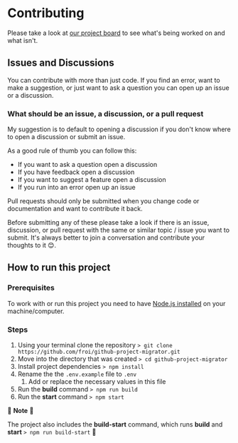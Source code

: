 # Contributing

Please take a look at [our project board](https://github.com/froi/github-project-migrator/projects/1) to see what's being worked on and what isn't.

## Issues and Discussions

You can contribute with more than just code. If you find an error, want to make a suggestion, or just want to ask a question you can open up an issue or a discussion.

### What should be an issue, a discussion, or a pull request

My suggestion is to default to opening a discussion if you don't know where to open a discussion or submit an issue.

As a good rule of thumb you can follow this:

- If you want to ask a question open a discussion
- If you have feedback open a discussion
- If you want to suggest a feature open a discussion
- If you run into an error open up an issue

Pull requests should only be submitted when you change code or documentation and want to contribute it back.

Before submitting any of these please take a look if there is an issue, discussion, or pull request with the same or similar topic / issue you want to submit. It's always better to join a conversation and contribute your thoughts to it 😊.

## How to run this project

### Prerequisites

To work with or run this project you need to have [Node.js installed][NODEJS] on your machine/computer.

### Steps

1. Using your terminal clone the repository `> git clone https://github.com/froi/github-project-migrator.git`
1. Move into the directory that was created `> cd github-project-migrator`
1. Install project dependencies `> npm install`
1. Rename the the `.env.example` file to `.env`
    1. Add or replace the necessary values in this file
1. Run the __build__ command `> npm run build`
1. Run the __start__ command `> npm start`

:rotating_light: __Note__ :rotating_light:

The project also includes the __build-start__ command, which runs __build__ and __start__ `> npm run build-start` :eyes:

[NODEJS]: https://nodejs.org/en/download/

